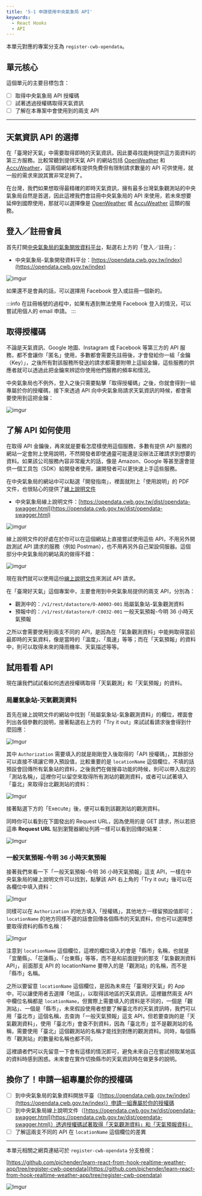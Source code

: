 ```yaml
---
title: '5-1 申請使用中央氣象局 API'
keywords:
  - React Hooks
  - API
---
```


本單元對應的專案分支為 `register-cwb-opendata`。

## 單元核心

這個單元的主要目標包含：

- [ ] 取得中央氣象局 API 授權碼
- [ ] 試著透過授權碼取得天氣資訊
- [ ] 了解在本專案中會使用到的兩支 API

---

## 天氣資訊 API 的選擇

在「臺灣好天氣」中需要取得即時的天氣資訊，因此要尋找能夠提供這方面資料的第三方服務。比較常聽到提供天氣 API 的網站包括 [OpenWeather](https://openweathermap.org/) 和 [AccuWeather](https://www.accuweather.com/)，這兩個網站都有提供免費但有限制請求數量的 API 可供使用，就一般的需求來說其實非常足夠了。

在台灣，我們如果想取得最精確的即時天氣資訊，擁有最多台灣氣象觀測站的中央氣象局自然是首選，因此這裡我們會註冊中央氣象局的 API 來使用，若未來想要延伸到國際使用，那就可以選擇像是 [OpenWeather](https://openweathermap.org/) 或 [AccuWeather](https://www.accuweather.com/) 這類的服務。

## 登入／註冊會員

首先打開[中央氣象局的氣象開放資料平台](https://opendata.cwb.gov.tw/index)，點選右上方的「登入／註冊」：

- 中央氣象局-氣象開發資料平台：[https://opendata.cwb.gov.tw/index](https://opendata.cwb.gov.tw/index)

![imgur](https://i.imgur.com/BOno77o.png)

如果還不是會員的話，可以選擇用 Facebook 登入或註冊一個新的。

:::info
在註冊帳號的過程中，如果有遇到無法使用 Facebook 登入的情況，可以嘗試用個人的 email 申請。
:::

## 取得授權碼

不論是天氣資訊、Google 地圖、Instagram 或 Facebook 等第三方的 API 服務，都不會讓你「匿名」使用，多數都會需要先註冊後，才會發給你一組「金鑰（Key）」，之後所有對該服務所發送的請求都需要附帶上這組金鑰，這些服務的供應者就可以透過此把金鑰來辨認你使用他們服務的頻率和情況。

中央氣象局也不例外，登入之後只需要點擊「取得授權碼」之後，你就會得到一組專屬於你的授權碼，接下來透過 API 向中央氣象局請求天氣資訊的時候，都會需要使用到這把金鑰：

![imgur](https://i.imgur.com/1dOzn1d.png)

## 了解 API 如何使用

在取得 API 金鑰後，再來就是要看怎麼樣使用這個服務，多數有提供 API 服務的網站一定會附上使用說明，不然開發者即使通靈可能還是沒辦法正確請求到想要的資料。如果該公司服務內容非常龐大的話，像是 Amazon、Google 等甚至還會提供一個工具包（SDK）給開發者使用，讓開發者可以更快速上手這些服務。

在中央氣象局的網站中可以點選「開發指南」，裡面就附上「使用說明」的 PDF 文件，也很貼心的提供了[線上說明文件](https://opendata.cwb.gov.tw/dist/opendata-swagger.html)

- 中央氣象局線上說明文件：[https://opendata.cwb.gov.tw/dist/opendata-swagger.html](https://opendata.cwb.gov.tw/dist/opendata-swagger.html)

![imgur](https://i.imgur.com/AdmAbFN.png)

線上說明文件的好處在於你可以在這個網站上直接嘗試使用這些 API，不用另外開啟測試 API 請求的服務（例如 Postman），也不用再另外自己架設伺服器。這個部分中央氣象局的網站真的做得不錯：

![imgur](https://i.imgur.com/DBphkZM.png)

現在我們就可以使用這份[線上說明文件](https://opendata.cwb.gov.tw/dist/opendata-swagger.html)來測試 API 請求。

在「臺灣好天氣」這個專案中，主要會用到中央氣象局提供的兩支 API，分別為：

- 觀測中的：`/v1/rest/datastore/O-A0003-001` 局屬氣象站-氣象觀測資料
- 預報中的：`/v1/rest/datastore/F-C0032-001` 一般天氣預報-今明 36 小時天氣預報

之所以會需要使用到兩支不同的 API，是因為在「氣象觀測資料」中能夠取得當前最即時的天氣資料，像是當時的「溫度」、「風速」等等；而在「天氣預報」的資料中，則可以取得未來的降雨機率、天氣描述等等。

## 試用看看 API

現在讓我們試試看如何透過授權碼取得「天氣觀測」和「天氣預報」的資料。

### 局屬氣象站-天氣觀測資料

首先在線上說明文件的網站中找到「局屬氣象站-氣象觀測資料」的欄位，裡面會列出各個參數的說明，接著點選右上方的「Try it out」來試試看請求後會得到什麼回應：

![Imgur](https://i.imgur.com/fHgylSs.png)

其中 `Authorization` 需要填入的就是剛剛登入後取得的「API 授權碼」，其餘部分可以直接不填讓它帶入預設值，比較重要的是 `locationName` 這個欄位，不填的話預設會回傳所有氣象站的資料，之後我們在做搜尋功能的時候，則可以帶入指定的「測站名稱」，這裡你可以留空來取得所有測站的觀測資料，或者可以試著填入「臺北」來取得台北觀測站的資料：

![Imgur](https://i.imgur.com/dNUworc.png)

接著點選下方的「Execute」後，便可以看到該觀測站的觀測資料。

同時你可以看到在下圖發出的 Request URL，因為使用的是 GET 請求，所以若把這串 **Request URL** 貼到瀏覽器網址列將一樣可以看到回傳的結果：

![Imgur](https://i.imgur.com/xDi40gj.png)

### 一般天氣預報-今明 36 小時天氣預報

接著我們來看一下「一般天氣預報-今明 36 小時天氣預報」這支 API，一樣在中央氣象局的線上說明文件可以找到，點擊該 API 右上角的「Try it out」後可以在各欄位中填入資料：

![Imgur](https://i.imgur.com/sIxVtIN.png)

同樣可以在 `Authorization` 的地方填入「授權碼」，其他地方一樣留預設值即可；`locationName` 的地方同樣不選的話會回傳各個縣市的天氣資料，你也可以選擇想要取得資料的縣市名稱：

![Imgur](https://i.imgur.com/wm1OAnu.png)

注意到 `locationName` 這個欄位，這裡的欄位填入的會是「縣市」名稱，也就是「宜蘭縣」、「花蓮縣」、「台東縣」等等，而不是和前面提到的那支「氣象觀測資料 API」，前面那支 API 的 locationName 要帶入的是「觀測站」的名稱，而不是「縣市」名稱。

之所以要留意 `locationName` 這個欄位，是因為未來在「臺灣好天氣」的 App 中，可以讓使用者去選擇「地區」，以取得該地區的天氣資訊，這裡雖然兩支 API 中欄位名稱都是 `locationName`，但實際上需要填入的資料是不同的，一個是「觀測站」、一個是「縣市」，未來假設使用者想要了解臺北市的天氣資訊時，我們可以用「臺北市」這個名稱，去查詢「一般天氣預報」這支 API，但若要查詢的是「天氣觀測資料」，使用「臺北市」會查不到資料，因為「臺北市」並不是觀測站的名稱，需要使用「臺北」這個觀測站的名稱才能找到對應的觀測資料。同時，每個縣市「觀測站」的數量和名稱也都不同，

這裡讀者們可以先留意一下會有這樣的情況即可，避免未來自己在嘗試撈取某地區的資料時感到困惑。未來會在實作切換縣市的天氣資訊時在做更多的說明。

## 換你了！申請一組專屬於你的授權碼

- [ ] 到中央氣象局的氣象資料開放平臺（[https://opendata.cwb.gov.tw/index](https://opendata.cwb.gov.tw/index)）申請一組專屬於你的授權碼
- [ ] 到中央氣象局線上說明文件（[https://opendata.cwb.gov.tw/dist/opendata-swagger.html](https://opendata.cwb.gov.tw/dist/opendata-swagger.html)）透過授權碼試著取得「天氣觀測資料」和「天氣預報資料」
- [ ] 了解這兩支不同的 API 在 `locationName` 這個欄位的差異

---

本單元相關之網頁連結可於 `register-cwb-opendata` 分支檢視：

[https://github.com/pjchender/learn-react-from-hook-realtime-weather-app/tree/register-cwb-opendata](https://github.com/pjchender/learn-react-from-hook-realtime-weather-app/tree/register-cwb-opendata)

![Imgur](https://i.imgur.com/fvnosvt.png)
